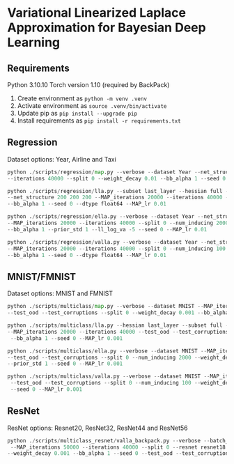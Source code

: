 # Variational Linearized Laplace Approximation for Bayesian Deep Learning

## Requirements

Python 3.10.10
Torch version 1.10 (required by BackPack)

1. Create environment as `python -m venv .venv`
2. Activate environment as `source .venv/bin/activate`
3. Update pip as `pip install --upgrade pip`
4. Install requirements as `pip install -r requirements.txt`

## Regression

Dataset options: Year, Airline and Taxi

```python
python ./scripts/regression/map.py --verbose --dataset Year --net_structure 200 200 200 --MAP_iterations 20000
--iterations 40000 --split 0 --weight_decay 0.01 --bb_alpha 1 --seed 0 --dtype float64 --MAP_lr 0.01
```

```python
python ./scripts/regression/lla.py --subset last_layer --hessian full --verbose --dataset Year
--net_structure 200 200 200 --MAP_iterations 20000 --iterations 40000 --split 0 --weight_decay 0.01
--bb_alpha 1 --seed 0 --dtype float64 --MAP_lr 0.01
```


```python
python ./scripts/regression/ella.py --verbose --dataset Year --net_structure 200 200 200
--MAP_iterations 20000 --iterations 40000 --split 0 --num_inducing 2000 --weight_decay 0.01
--bb_alpha 1 --prior_std 1 --ll_log_va -5 --seed 0 --MAP_lr 0.01
```

```python
python ./scripts/regression/valla.py --verbose --dataset Year --net_structure 200 200 200
--MAP_iterations 20000 --iterations 40000 --split 0 --num_inducing 100 --weight_decay 0.01
--bb_alpha 1 --seed 0 --dtype float64 --MAP_lr 0.01
```

## MNIST/FMNIST

Dataset options: MNIST and FMNIST

```python
python ./scripts/multiclass/map.py --verbose --dataset MNIST --MAP_iterations 20000 --iterations 40000
--test_ood --test_corruptions --split 0 --weight_decay 0.001 --bb_alpha 1 --seed 0 --MAP_lr 0.001
```

```python
python ./scripts/multiclass/lla.py --hessian last_layer --subset full --verbose --dataset MNIST
--MAP_iterations 20000 --iterations 40000 --test_ood --test_corruptions --split 0 --weight_decay 0.001
 --bb_alpha 1 --seed 0 --MAP_lr 0.001
```

```python
python ./scripts/multiclass/ella.py --verbose --dataset MNIST --MAP_iterations 20000 --iterations 40000
--test_ood --test_corruptions --split 0 --num_inducing 2000 --weight_decay 0.001 --bb_alpha 1
--prior_std 1 --seed 0 --MAP_lr 0.001
```

```python
python ./scripts/multiclass/valla.py --verbose --dataset MNIST --MAP_iterations 20000 --iterations 40000
 --test_ood --test_corruptions --split 0 --num_inducing 100 --weight_decay 0.001 --bb_alpha 1
 --seed 0 --MAP_lr 0.001
```

## ResNet

ResNet options: Resnet20, ResNet32, ResNet44 and ResNet56

```python
python ./scripts/multiclass_resnet/valla_backpack.py --verbose --batch_size 100 --dataset CIFAR10
 --MAP_iterations 50000 --iterations 40000 --split 0 --resnet resnet18 --num_inducing 100
--weight_decay 0.001 --bb_alpha 1 --seed 0 --test_ood --test_corruptions --MAP_lr 0.01 --device gpu
```
